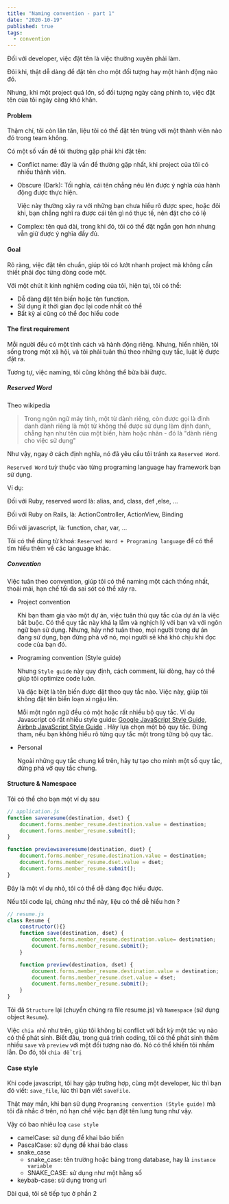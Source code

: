 ```yaml
---
title: "Naming convention - part 1"
date: "2020-10-19"
published: true
tags:
  - convention
---
```



Đối với developer, việc đặt tên là việc thường xuyên phải làm.

Đôi khi, thật dễ dàng để đặt tên cho một đối tượng hay một hành động nào đó.

Nhưng, khi một project quá lớn, số đối tượng ngày càng phình to, việc đặt tên của tôi ngày càng khó khăn.

#### Problem

Thậm chí, tôi còn lăn tăn, liệu tôi có thể đặt tên trùng với một thành viên nào đó trong team không.

Có một số vấn đề tôi thường gặp phải khi đặt tên:

- Conflict name: đây là vấn đề thường gặp nhất, khi project của tôi có nhiều thành viên.

- Obscure (Dark): Tối nghĩa, cái tên chẳng nêu lên được ý nghĩa của hành động được thực hiện.

  Việc này thường xảy ra với những bạn chưa hiểu rõ được spec, hoặc đôi khi, bạn chẳng nghĩ ra được cái tên gì nó thực tế, nên đặt cho có lệ

- Complex: tên quá dài, trong khi đó, tôi có thể đặt ngắn gọn hơn nhưng vẫn giữ được ý nghĩa đầy đủ.

#### Goal

Rõ ràng, việc đặt tên chuẩn, giúp tôi có lướt nhanh project mà không cần thiết phải đọc từng dòng code một.

Với một chút ít kinh nghiệm coding của tôi, hiện tại, tôi có thể:

- Dễ dàng đặt tên biến hoặc tên function.
- Sử dụng ít thời gian đọc lại code nhất có thể
- Bất kỳ ai cũng có thể đọc hiểu code



#### The first requirement

Mỗi người đều có một tính cách và hành động riêng. Nhưng, hiển nhiên, tôi sống trong một xã hội, và tôi phải tuân thủ theo những quy tắc, luật lệ được đặt ra.

Tương tự, việc naming, tôi cũng không thể bừa bãi được.

##### Reserved Word

Theo wikipedia

> Trong ngôn ngữ máy tính, một từ dành riêng, còn được gọi là định danh dành riêng là một từ không thể được sử dụng làm định danh, chẳng hạn như tên của một biến, hàm hoặc nhãn - đó là "dành riêng cho việc sử dụng"

Như vậy, ngay ở cách định nghĩa, nó đã yêu cầu tôi tránh xa `Reserved Word`.

`Reserved Word` tuỳ thuộc vào từng programing language hay framework bạn sử dụng.

Ví dụ:

Đối với Ruby, reserved word là: alias, and, class, def ,else, ...

Đối với Ruby on Rails, là: ActionController, ActionView, Binding

Đối với javascript, là: function, char, var, ...

Tôi có thể dùng từ khoá: `Reserved Word + Programing language` để có thể tìm hiểu thêm về các language khác.

##### Convention

Việc tuân theo convention, giúp tôi có thể naming một cách thống nhất, thoải mái, hạn chế tối đa sai sót có thể xảy ra.

- Project convention

  Khi bạn tham gia vào một dự án, việc tuân thủ quy tắc của dự án là việc bắt buộc. Có thể quy tắc này khá lạ lẫm và nghịch lý với bạn và với ngôn ngữ bạn sử dụng. Nhưng, hãy nhớ tuân theo, mọi người trong dự án đang sử dụng, bạn đừng phá vỡ nó, mọi người sẽ khá khó chịu khi đọc code của bạn đó.

- Programing convention (Style guide)

  Nhưng `Style guide` này quy định, cách comment, lùi dòng, hay có thể giúp tôi optimize code luôn.

  Và đặc biệt là tên biến được đặt theo quy tắc nào. Việc này, giúp tôi không đặt tên biến loạn xì ngậu lên.

  Mỗi một ngôn ngữ đều có một hoặc rất nhiều bộ quy tắc. Ví dụ Javascript có rất nhiều style guide: [Google JavaScript Style Guide](https://google.github.io/styleguide/jsguide.html), [Airbnb JavaScript Style Guide](https://github.com/airbnb/javascript) . Hãy lựa chọn một bộ quy tắc. Đừng tham, nếu bạn không hiểu rõ từng quy tắc một trong từng bộ quy tắc.

- Personal

  Ngoài những quy tắc chung kể trên, hãy tự tạo cho mình một số quy tắc, đừng phá vỡ quy tắc chung.

#### Structure & Namespace

Tôi có thể cho bạn một ví dụ sau

```javascript
// application.js
function saveresume(destination, dset) {
    document.forms.member_resume.destination.value = destination;
    document.forms.member_resume.submit();
}

function previewsaveresume(destination, dset) {
    document.forms.member_resume.destination.value = destination;
    document.forms.member_resume.dset.value = dset;
    document.forms.member_resume.submit();
}

```

Đây là một ví dụ nhỏ, tôi có thể dễ dàng đọc hiểu được.

Nếu tôi code lại, chúng như thế này, liệu có thể dễ hiểu hơn ?

```javascript
// resume.js
class Resume {
    constructor(){}
    function save(destination, dset) {
        document.forms.member_resume.destination.value= destination;
        document.forms.member_resume.submit();
    }

    function preview(destination, dset) {
        document.forms.member_resume.destination.value = destination;
        document.forms.member_resume.dset.value = dset;
        document.forms.member_resume.submit();
    }
}
```

Tôi đã `Structure` lại (chuyển chúng ra file resume.js) và `Namespace` (sử dụng object `Resume`).

Việc `chia nhỏ` như trên, giúp tôi không bị conflict với bất kỳ một tác vụ nào có thể phát sinh. Biết đâu, trong quá trình coding, tôi có thể phát sinh thêm nhiều `save` và `preview` với một đối tượng nào đó. Nó có thể khiến tôi nhầm lẫn. Do đó, tôi `chia để trị`

#### Case style

Khi code javascript, tôi hay gặp trường hợp, cùng một developer, lúc thì bạn đó viết: `save_file`, lúc thì bạn viết `saveFile`.

Thật may mắn, khi bạn sử dụng `Programing convention (Style guide)` mà tôi đã nhắc ở trên, nó hạn chế việc bạn đặt tên lung tung như vậy.

Vậy có bao nhiêu loạ `case style`

- camelCase: sử dụng để khai báo biến
- PascalCase: sử dụng để khai báo class
- snake_case
  - snake_case: tên trường hoặc bảng trong database, hay là `instance variable`
  - SNAKE_CASE: sử dụng như một hằng số
- keybab-case: sử dụng trong url

Dài quá, tôi sẽ tiếp tục ở phần 2

